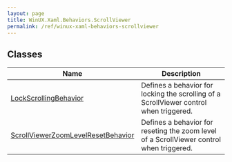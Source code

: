 ```yaml
---
layout: page
title: WinUX.Xaml.Behaviors.ScrollViewer
permalink: /ref/winux-xaml-behaviors-scrollviewer
---
```


## Classes

| Name | Description |
|---|---|
| [LockScrollingBehavior](winux-xaml-behaviors-scrollviewer-lockscrollingbehavior) | Defines a behavior for locking the scrolling of a ScrollViewer control when triggered. |
| [ScrollViewerZoomLevelResetBehavior](winux-xaml-behaviors-scrollviewer-scrollviewerzoomlevelresetbehavior) | Defines a behavior for reseting the zoom level of a ScrollViewer control when triggered. |